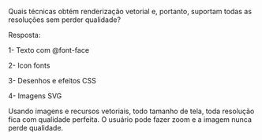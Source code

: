 Quais técnicas obtém renderização vetorial e, portanto, suportam todas as resoluções sem perder qualidade?


Resposta:

1- Texto com @font-face

2- Icon fonts

3- Desenhos e efeitos CSS

4- Imagens SVG


Usando imagens e recursos vetoriais, todo tamanho de tela, toda resolução fica com qualidade perfeita. O usuário pode fazer zoom e a imagem nunca perde qualidade.
